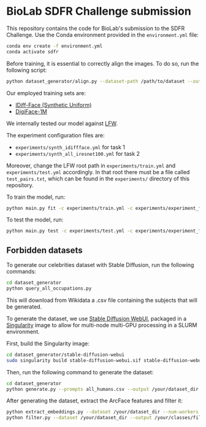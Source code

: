 # BioLab SDFR Challenge submission

This repository contains the code for BioLab's submission to the SDFR Challenge.
Use the Conda environment provided in the `environment.yml` file:

```bash
conda env create -f environment.yml
conda activate sdfr
```

Before training, it is essential to correctly align the images. To do so, run the following script:

```bash
python dataset_generator/align.py --dataset-path /path/to/dataset --output-path /path/to/output --batch-size 1 --device cuda:0 --image-size 112 --num-workers 8
```

Our employed training sets are:
* [IDiff-Face (Synthetic Uniform)](https://drive.google.com/drive/folders/1-V2MuYrEBsaFrqkQDpAwf1eQx3l9I-9r?usp=sharing)
* [DigiFace-1M](https://github.com/microsoft/DigiFace1M)

We internally tested our model against [LFW](http://vis-www.cs.umass.edu/lfw/lfw.tgz).

The experiment configuration files are:
* `experiments/synth_idiffface.yml` for task 1
* `experiments/synth_all_iresnet100.yml` for task 2

Moreover, change the LFW root path in `experiments/train.yml` and `experiments/test.yml` accordingly.
In that root there must be a file called `test_pairs.txt`, which can be found in the `experiments/` directory of this repository.

To train the model, run:

```bash
python main.py fit -c experiments/train.yml -c experiments/experiment_file_here.yml
```

To test the model, run:
    
```bash
python main.py test -c experiments/test.yml -c experiments/experiment_file_here.yml --trainer.logger.init_args.id wandb_run_id --ckpt_path /path/to/checkpoint
```

## Forbidden datasets

To generate our celebrities dataset with Stable Diffusion, run the following commands:

```bash	
cd dataset_generator
python query_all_occupations.py
```

This will download from Wikidata a .csv file containing the subjects that will be generated.

To generate the dataset, we use [Stable Diffusion WebUI](https://github.com/AUTOMATIC1111/stable-diffusion-webui),
packaged in a [Singularity](https://docs.sylabs.io/guides/latest/user-guide/) image to allow for multi-node multi-GPU processing in a SLURM environment.

First, build the Singularity image:

```bash
cd dataset_generator/stable-diffusion-webui
sudo singularity build stable-diffusion-webui.sif stable-diffusion-webui.def
```

Then, run the following command to generate the dataset:

```bash
cd dataset_generator
python generate.py --prompts all_humans.csv --output /your/dataset_dir --n_nodes 1 --n_gpus_per_node 1 --batch_size 64
```

After generating the dataset, extract the ArcFace features and filter it:

```bash
python extract_embeddings.py --dataset /your/dataset_dir --num-workers 8
python filter.py --dataset /your/dataset_dir --output /your/classes/file.txt --min-images-per-class 4 --distance-metric cosine --distance-threshold 0.597 --n-jobs -1
```
